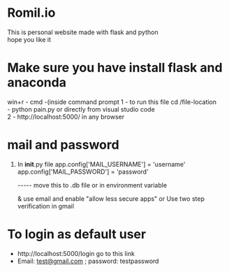 # Romil.io
This is personal website made with flask and python <br/>
hope you like it

# Make sure you have install flask and anaconda 

win+r - cmd -(inside command prompt
1 - to run this file cd /file-location <br/>
	- python pain.py or directly from visual studio code <br/>
2 - http://localhost:5000/ in any browser <br/>

# mail and password
1) In __init__.py file
    app.config['MAIL_USERNAME'] = 'username' <br/>
    app.config['MAIL_PASSWORD'] = 'password' <br/>

	----- move this to .db file or in environment variable <br/>

   & use email and enable "allow less secure apps" or Use two step verification in gmail <br/>

# To login as default user 
   - http://localhost:5000/login go to this link <br/>
   - Email: test@gmail.com ; password: testpassword <br/>
